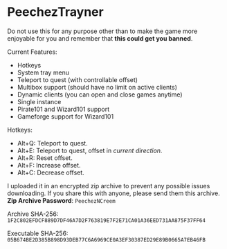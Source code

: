 # PeechezTrayner

Do not use this for any purpose other than to make the game more enjoyable for
you and remember that **this could get you banned**.

Current Features:
- Hotkeys
- System tray menu
- Teleport to quest (with controllable offset)
- Multibox support (should have no limit on active clients)
- Dynamic clients (you can open and close games anytime)
- Single instance
- Pirate101 and Wizard101 support
- Gameforge support for Wizard101

Hotkeys:
- Alt+Q: Teleport to quest.
- Alt+E: Teleport to quest, offset in *current direction.*
- Alt+R: Reset offset.
- Alt+F: Increase offset.
- Alt+C: Decrease offset.

I uploaded it in an encrypted zip archive to prevent any possible issues downloading. If you share this with anyone, please send them this archive.
**Zip Archive Password**: `PeechezNCreem`

Archive SHA-256: `1F2C802EFDCF889D7DF46A7D2F763819E7F2E71CA01A36EED731AA875F37FF64`

Executable SHA-256: `05B674BE2D385B898D93DEB77C6A6969CE0A3EF30387ED29E89B0665A7EB46FB`
